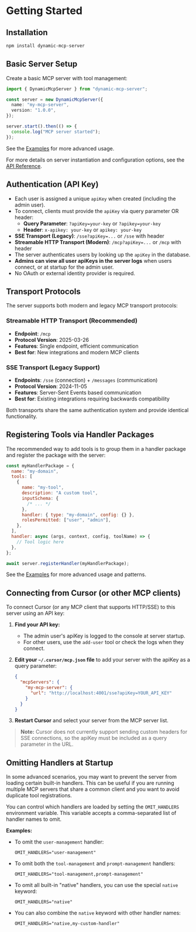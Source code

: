 # Getting Started

## Installation

```bash
npm install dynamic-mcp-server
```

## Basic Server Setup

Create a basic MCP server with tool management:

```typescript
import { DynamicMcpServer } from "dynamic-mcp-server";

const server = new DynamicMcpServer({
  name: "my-mcp-server",
  version: "1.0.0",
});

server.start().then(() => {
  console.log("MCP server started");
});
```

See the [Examples](./examples.md) for more advanced usage.

For more details on server instantiation and configuration options, see the [API Reference](./api-reference.md).

## Authentication (API Key)

- Each user is assigned a unique `apiKey` when created (including the admin user).
- To connect, clients must provide the `apiKey` via query parameter OR header:
  - **Query Parameter**: `?apiKey=your-key` or `?apikey=your-key`
  - **Header**: `x-apikey: your-key` or `apikey: your-key`
- **SSE Transport (Legacy)**: `/sse?apiKey=...` or `/sse` with header
- **Streamable HTTP Transport (Modern)**: `/mcp?apiKey=...` or `/mcp` with header
- The server authenticates users by looking up the `apiKey` in the database.
- **Admins can view all user apiKeys in the server logs** when users connect, or at startup for the admin user.
- No OAuth or external identity provider is required.

## Transport Protocols

The server supports both modern and legacy MCP transport protocols:

### Streamable HTTP Transport (Recommended)
- **Endpoint**: `/mcp`
- **Protocol Version**: 2025-03-26
- **Features**: Single endpoint, efficient communication
- **Best for**: New integrations and modern MCP clients

### SSE Transport (Legacy Support)
- **Endpoints**: `/sse` (connection) + `/messages` (communication)
- **Protocol Version**: 2024-11-05
- **Features**: Server-Sent Events based communication
- **Best for**: Existing integrations requiring backwards compatibility

Both transports share the same authentication system and provide identical functionality.

## Registering Tools via Handler Packages

The recommended way to add tools is to group them in a handler package and register the package with the server:

```js
const myHandlerPackage = {
  name: "my-domain",
  tools: [
    {
      name: "my-tool",
      description: "A custom tool",
      inputSchema: {
        /* ... */
      },
      handler: { type: "my-domain", config: {} },
      rolesPermitted: ["user", "admin"],
    },
  ],
  handler: async (args, context, config, toolName) => {
    // Tool logic here
  },
};

await server.registerHandler(myHandlerPackage);
```

See the [Examples](./examples.md) for more advanced usage and patterns.

## Connecting from Cursor (or other MCP clients)

To connect Cursor (or any MCP client that supports HTTP/SSE) to this server using an API key:

1. **Find your API key:**

   - The admin user's apiKey is logged to the console at server startup.
   - For other users, use the `add-user` tool or check the logs when they connect.

2. **Edit your `~/.cursor/mcp.json` file** to add your server with the apiKey as a query parameter:

   ```json
   {
     "mcpServers": {
       "my-mcp-server": {
         "url": "http://localhost:4001/sse?apiKey=YOUR_API_KEY"
       }
     }
   }
   ```

3. **Restart Cursor** and select your server from the MCP server list.

> **Note:** Cursor does not currently support sending custom headers for SSE connections, so the apiKey must be included as a query parameter in the URL.

## Omitting Handlers at Startup

In some advanced scenarios, you may want to prevent the server from loading certain built-in handlers. This can be useful if you are running multiple MCP servers that share a common client and you want to avoid duplicate tool registrations.

You can control which handlers are loaded by setting the `OMIT_HANDLERS` environment variable. This variable accepts a comma-separated list of handler names to omit.

**Examples:**

*   To omit the `user-management` handler:
    ```
    OMIT_HANDLERS="user-management"
    ```

*   To omit both the `tool-management` and `prompt-management` handlers:
    ```
    OMIT_HANDLERS="tool-management,prompt-management"
    ```

*   To omit all built-in "native" handlers, you can use the special `native` keyword:
    ```
    OMIT_HANDLERS="native"
    ```

*   You can also combine the `native` keyword with other handler names:
    ```
    OMIT_HANDLERS="native,my-custom-handler"
    ```
